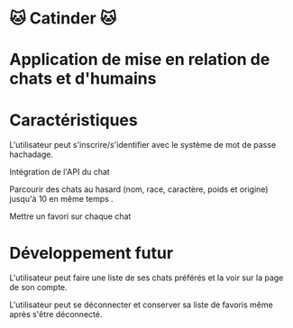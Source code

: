 # 🐱 Catinder 🐱
# Application de mise en relation de chats et d'humains
# Caractéristiques
L'utilisateur peut s'inscrire/s'identifier avec le système de mot de passe hachadage. 

Intégration de l'API du chat

Parcourir des chats au hasard (nom, race, caractère, poids et origine) jusqu'à 10 en même temps .

Mettre un favori sur chaque chat 

# Développement futur 
L'utilisateur peut faire une liste de ses chats préférés et la voir sur la page de son compte.

L'utilisateur peut se déconnecter et conserver sa liste de favoris même après s'être déconnecté. 

